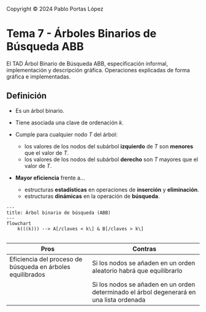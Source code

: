 <!--
SPDX-FileCopyrightText: 2024 Pablo Portas López <pablo.portas@udc.es>

SPDX-License-Identifier: CC-BY-NC-4.0
-->

<web-summary rel="tldr"/>

<tip>Copyright © 2024 Pablo Portas López</tip>

# Tema 7 - Árboles Binarios de Búsqueda ABB

<tldr id="tldr">

El TAD Árbol Binario de Búsqueda ABB, especificación informal, implementación y descripción gráfica. Operaciones
explicadas de forma gráfica e implementadas.

</tldr>

## Definición

- Es un árbol binario.
- Tiene asociada una clave de ordenación _k_.
- Cumple para cualquier nodo _T_ del árbol:
    - los valores de los nodos del subárbol **izquierdo** de _T_ son **menores** que el valor de _T_.
    - los valores de los nodos del subárbol **derecho** son _T_ mayores que el valor de _T_.

- **Mayor eficiencia** frente a...
  - estructuras **estadísticas** en operaciones de **inserción** y **eliminación**.
  - estructuras **dinámicas** en la operación de **búsqueda**.

```mermaid
---
title: Árbol binario de búsqueda (ABB)
---
flowchart
    k(((k))) --> A[/claves < k\] & B[/claves > k\]
    
```

| Pros                                                       | Contras                                                                                  |
|------------------------------------------------------------|------------------------------------------------------------------------------------------|
| Eficiencia del proceso de búsqueda en árboles equilibrados | Si los nodos se añaden en un orden aleatorio habrá que equilibrarlo                      |
|                                                            | Si los nodos se añaden en un orden determinado el árbol degenerará en una lista ordenada |

